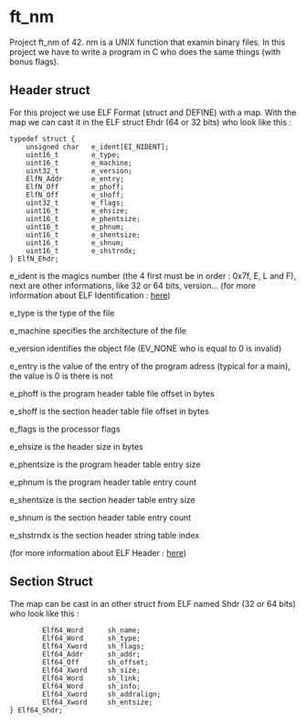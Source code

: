 # ft_nm
Project ft_nm of 42.
nm is a UNIX function that examin binary files.
In this project we have to write a program in C who does the same things (with bonus flags).

## Header struct
For this project we use ELF Format (struct and DEFINE) with a map.
With the map we can cast it in the ELF struct Ehdr (64 or 32 bits) who look like this :

```#define EI_NIDENT 16
typedef struct {
	unsigned char	e_ident[EI_NIDENT];
	uint16_t		e_type;
	uint16_t		e_machine;
	uint32_t		e_version;
	ElfN_Addr		e_entry;
	ElfN_Off		e_phoff;
	ElfN_Off		e_shoff;
	uint32_t		e_flags;
	uint16_t		e_ehsize;
	uint16_t		e_phentsize;
	uint16_t		e_phnum;
	uint16_t		e_shentsize;
	uint16_t		e_shnum;
	uint16_t		e_shstrndx;
} ElfN_Ehdr;
```

e_ident is the magics number (the 4 first must be in order : 0x7f, E, L and F), next are other informations, like 32 or 64 bits, version...
(for more information about ELF Identification : [here](https://docs.oracle.com/cd/E19683-01/816-1386/6m7qcoblj/index.html#chapter6-35342))

e_type is the type of the file

e_machine specifies the architecture of the file

e_version identifies the object file (EV_NONE who is equal to 0 is invalid)

e_entry is the value of the entry of the program adress (typical for a main), the value is 0 is there is not

e_phoff is the program header table file offset in bytes

e_shoff is the section header table file offset in bytes

e_flags is the processor flags

e_ehsize is the header size in bytes

e_phentsize is the program header table entry size

e_phnum is the program header table entry count

e_shentsize is the section header table entry size

e_shnum is the section header table entry count

e_shstrndx is the section header string table index

(for more information about ELF Header : [here](https://docs.oracle.com/cd/E19683-01/816-1386/chapter6-43405/index.html))

## Section Struct

The map can be cast in an other struct from ELF named Shdr (32 or 64 bits) who look like this :

```typedef struct {
		Elf64_Word		sh_name;
		Elf64_Word		sh_type;
		Elf64_Xword		sh_flags;
		Elf64_Addr		sh_addr;
		Elf64_Off		sh_offset;
		Elf64_Xword		sh_size;
		Elf64_Word		sh_link;
		Elf64_Word		sh_info;
		Elf64_Xword		sh_addralign;
		Elf64_Xword		sh_entsize;
} Elf64_Shdr;
```

